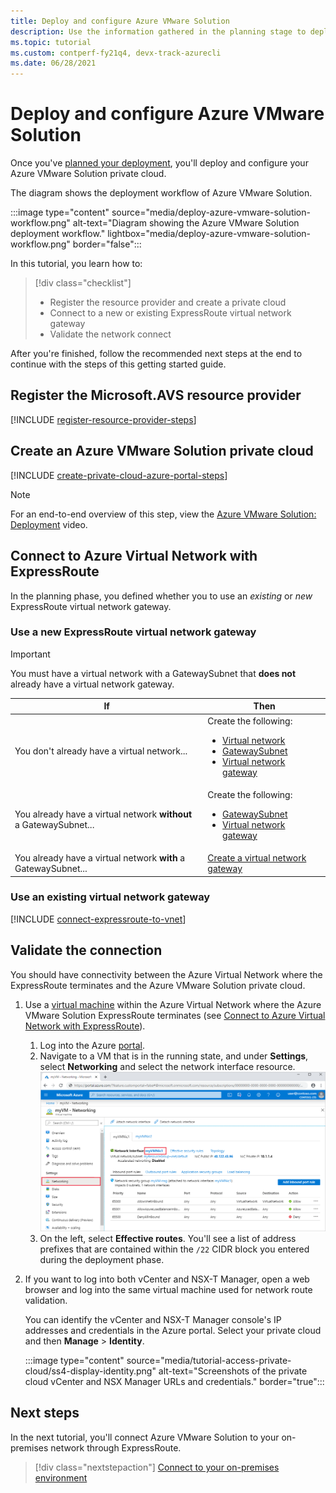 ```yaml
---
title: Deploy and configure Azure VMware Solution
description: Use the information gathered in the planning stage to deploy and configure Azure VMware Solution.
ms.topic: tutorial
ms.custom: contperf-fy21q4, devx-track-azurecli
ms.date: 06/28/2021
---
```


# Deploy and configure Azure VMware Solution

Once you've [planned your deployment](tutorial-plan-private-cloud-deployment.md), you'll deploy and configure your Azure VMware Solution private cloud. 

The diagram shows the deployment workflow of Azure VMware Solution. 

:::image type="content" source="media/deploy-azure-vmware-solution-workflow.png" alt-text="Diagram showing the Azure VMware Solution deployment workflow." lightbox="media/deploy-azure-vmware-solution-workflow.png" border="false":::

In this tutorial, you learn how to:

> [!div class="checklist"]
> * Register the resource provider and create a private cloud
> * Connect to a new or existing ExpressRoute virtual network gateway
> * Validate the network connect

After you're finished, follow the recommended next steps at the end to continue with the steps of this getting started guide.

## Register the **Microsoft.AVS** resource provider

[!INCLUDE [register-resource-provider-steps](includes/register-resource-provider-steps.md)]

## Create an Azure VMware Solution private cloud

[!INCLUDE [create-private-cloud-azure-portal-steps](includes/create-private-cloud-azure-portal-steps.md)]

>[!NOTE]
>For an end-to-end overview of this step, view the [Azure VMware Solution: Deployment](https://www.youtube.com/embed/gng7JjxgayI) video.


## Connect to Azure Virtual Network with ExpressRoute

In the planning phase, you defined whether you to use an *existing* or *new* ExpressRoute virtual network gateway.  

### Use a new ExpressRoute virtual network gateway

>[!IMPORTANT]
>You must have a virtual network with a GatewaySubnet that **does not** already have a virtual network gateway.

| If | Then  |
| --- | --- |
| You don't already have a virtual network...     |  Create the following:<ul><li><a href="tutorial-configure-networking.md#create-a-virtual-network">Virtual network</a></li><li><a href="../expressroute/expressroute-howto-add-gateway-portal-resource-manager.md#create-the-gateway-subnet">GatewaySubnet</a></li><li><a href="tutorial-configure-networking.md#create-a-virtual-network-gateway">Virtual network gateway</a></li></ul>        |
| You already have a virtual network **without** a GatewaySubnet...   | Create the following: <ul><li><a href="../expressroute/expressroute-howto-add-gateway-portal-resource-manager.md#create-the-gateway-subnet">GatewaySubnet</a></li><li><a href="tutorial-configure-networking.md#create-a-virtual-network-gateway">Virtual network gateway</a></li></ul>          |
| You already have a virtual network **with** a GatewaySubnet... | [Create a virtual network gateway](tutorial-configure-networking.md#create-a-virtual-network-gateway)   |


### Use an existing virtual network gateway

[!INCLUDE [connect-expressroute-to-vnet](includes/connect-expressroute-vnet.md)]


## Validate the connection

You should have connectivity between the Azure Virtual Network where the ExpressRoute terminates and the Azure VMware Solution private cloud. 

1. Use a [virtual machine](../virtual-machines/windows/quick-create-portal.md#create-virtual-machine) within the Azure Virtual Network where the Azure VMware Solution ExpressRoute terminates (see [Connect to Azure Virtual Network with ExpressRoute](#connect-to-azure-virtual-network-with-expressroute)).  

   1. Log into the Azure [portal](https://portal.azure.com).
   2. Navigate to a VM that is in the running state, and under **Settings**, select **Networking** and select the network interface resource.
      ![View network interfaces](../virtual-network/media/diagnose-network-routing-problem/view-nics.png)
   4. On the left, select **Effective routes**. You'll see a list of address prefixes that are contained within the `/22` CIDR block you entered during the deployment phase.

1. If you want to log into both vCenter and NSX-T Manager, open a web browser and log into the same virtual machine used for network route validation.  

   You can identify the vCenter and NSX-T Manager console's IP addresses and credentials in the Azure portal.  Select your private cloud and then **Manage** > **Identity**.

   :::image type="content" source="media/tutorial-access-private-cloud/ss4-display-identity.png" alt-text="Screenshots of the private cloud vCenter and NSX Manager URLs and credentials." border="true":::


## Next steps

In the next tutorial, you'll connect Azure VMware Solution to your on-premises network through ExpressRoute.

> [!div class="nextstepaction"]
> [Connect to your on-premises environment](tutorial-expressroute-global-reach-private-cloud.md)

